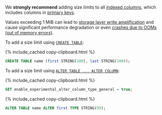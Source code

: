 We **strongly recommend** adding size limits to all [indexed columns](indexes.html), which includes columns in [primary keys](primary-key.html).

Values exceeding 1 MiB can lead to [storage layer write amplification](architecture/storage-layer.html#write-amplification) and cause significant performance degradation or even [crashes due to OOMs (out of memory errors)](cluster-setup-troubleshooting.html#out-of-memory-oom-crash).

To add a size limit using [`CREATE TABLE`](create-table.html):

{% include_cached copy-clipboard.html %}
~~~ sql
CREATE TABLE name (first STRING(100), last STRING(100));
~~~

To add a size limit using [`ALTER TABLE ... ALTER COLUMN`](alter-table.html#alter-column):

{% include_cached copy-clipboard.html %}
~~~ sql
SET enable_experimental_alter_column_type_general = true;
~~~

{% include_cached copy-clipboard.html %}
~~~ sql
ALTER TABLE name ALTER first TYPE STRING(99);
~~~
